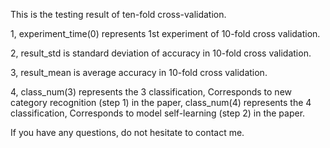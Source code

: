 This is the testing result of ten-fold cross-validation.

1, experiment_time(0) represents 1st experiment of 10-fold cross validation.

2, result_std is standard deviation of accuracy in 10-fold cross validation.

3, result_mean is average accuracy in 10-fold cross validation.

4, class_num(3) represents the 3 classification, Corresponds to new category recognition (step 1) in the paper, class_num(4) represents the 4 classification, Corresponds to model self-learning (step 2) in the paper.

If you have any questions, do not hesitate to contact me.